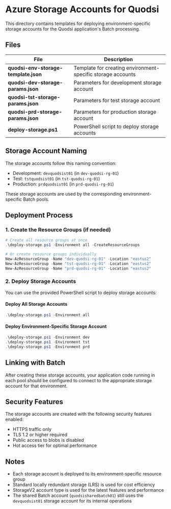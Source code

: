 # Azure Storage Accounts for Quodsi

This directory contains templates for deploying environment-specific storage accounts for the Quodsi application's Batch processing.

## Files

| File | Description |
|------|-------------|
| **quodsi-env-storage-template.json** | Template for creating environment-specific storage accounts |
| **quodsi-dev-storage-params.json** | Parameters for development storage account |
| **quodsi-tst-storage-params.json** | Parameters for test storage account |
| **quodsi-prd-storage-params.json** | Parameters for production storage account |
| **deploy-storage.ps1** | PowerShell script to deploy storage accounts |

## Storage Account Naming

The storage accounts follow this naming convention:
- Development: `devquodsist01` (in `dev-quodsi-rg-01`)
- Test: `tstquodsist01` (in `tst-quodsi-rg-01`)
- Production: `prdquodsist01` (in `prd-quodsi-rg-01`)

These storage accounts are used by the corresponding environment-specific Batch pools.

## Deployment Process

### 1. Create the Resource Groups (if needed)

```powershell
# Create all resource groups at once
.\deploy-storage.ps1 -Environment all -CreateResourceGroups

# Or create resource groups individually
New-AzResourceGroup -Name "dev-quodsi-rg-01" -Location "eastus2"
New-AzResourceGroup -Name "tst-quodsi-rg-01" -Location "eastus2"
New-AzResourceGroup -Name "prd-quodsi-rg-01" -Location "eastus2"
```

### 2. Deploy Storage Accounts

You can use the provided PowerShell script to deploy storage accounts:

#### Deploy All Storage Accounts

```powershell
.\deploy-storage.ps1 -Environment all
```

#### Deploy Environment-Specific Storage Account

```powershell
.\deploy-storage.ps1 -Environment dev
.\deploy-storage.ps1 -Environment tst
.\deploy-storage.ps1 -Environment prd
```

## Linking with Batch

After creating these storage accounts, your application code running in each pool should be configured to connect to the appropriate storage account for that environment.

## Security Features

The storage accounts are created with the following security features enabled:
- HTTPS traffic only
- TLS 1.2 or higher required
- Public access to blobs is disabled
- Hot access tier for optimal performance

## Notes

- Each storage account is deployed to its environment-specific resource group
- Standard locally redundant storage (LRS) is used for cost efficiency
- StorageV2 account type is used for the latest features and performance
- The shared Batch account (`quodsisharedbatch01`) still uses the `devquodsist01` storage account for its internal operations